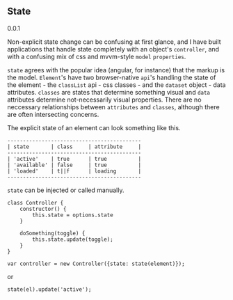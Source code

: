 ## State

0.0.1

Non-explicit state change can be confusing at first glance, and I have built applications that handle state completely with an object's `controller`, and with a confusing mix of css and mvvm-style `model` `properties`.

`state` agrees with the popular idea (angular, for instance) that the markup is the model. `Element`'s have two browser-native `api`'s handling the state of the element - the `classList` api - css classes - and the `dataset` object - data attributes.  `classes` are states that determine something visual and `data` attributes determine not-necessarily visual properties. There are no neccessary relationships between `attributes` and `classes`, although there are often intersecting concerns.

The explicit state of an element can look something like this.

```
-------------------------------------------
| state       | class     | attribute     |
-------------------------------------------
| 'active'    | true      | true          |
| 'available' | false     | true          |
| 'loaded'    | t||f      | loading       |
-------------------------------------------
```

`state` can be injected or called manually.

```
class Controller {
	constructor() {
		this.state = options.state
	}

	doSomething(toggle) {
		this.state.update(toggle);
	}
}

var controller = new Controller({state: state(element)});

```

or

```
state(el).update('active'); 
```
